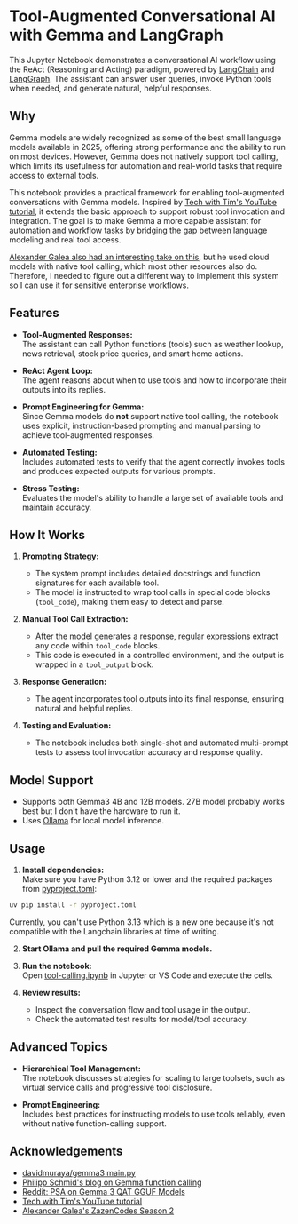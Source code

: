 # Tool-Augmented Conversational AI with Gemma and LangGraph

This Jupyter Notebook demonstrates a conversational AI workflow using the ReAct (Reasoning and Acting) paradigm, powered by [LangChain](https://python.langchain.com/) and [LangGraph](https://github.com/langchain-ai/langgraph). The assistant can answer user queries, invoke Python tools when needed, and generate natural, helpful responses.

## Why
Gemma models are widely recognized as some of the best small language models available in 2025, offering strong performance and the ability to run on most devices. However, Gemma does not natively support tool calling, which limits its usefulness for automation and real-world tasks that require access to external tools.

This notebook provides a practical framework for enabling tool-augmented conversations with Gemma models. Inspired by [Tech with Tim's YouTube tutorial](https://youtu.be/1w5cCXlh7JQ?si=oIKND7Gqy87fKtdR), it extends the basic approach to support robust tool invocation and integration. The goal is to make Gemma a more capable assistant for automation and workflow tasks by bridging the gap between language modeling and real tool access.

[Alexander Galea also had an interesting take on this](https://github.com/zazencodes/zazencodes-season-2/tree/main), but he used cloud models with native tool calling, which most other resources also do. Therefore, I needed to figure out a different way to implement this system so I can use it for sensitive enterprise workflows.

## Features

- **Tool-Augmented Responses:**  
  The assistant can call Python functions (tools) such as weather lookup, news retrieval, stock price queries, and smart home actions.

- **ReAct Agent Loop:**  
  The agent reasons about when to use tools and how to incorporate their outputs into its replies.

- **Prompt Engineering for Gemma:**  
  Since Gemma models do **not** support native tool calling, the notebook uses explicit, instruction-based prompting and manual parsing to achieve tool-augmented responses.

- **Automated Testing:**  
  Includes automated tests to verify that the agent correctly invokes tools and produces expected outputs for various prompts.

- **Stress Testing:**  
  Evaluates the model's ability to handle a large set of available tools and maintain accuracy.

## How It Works

1. **Prompting Strategy:**  
   - The system prompt includes detailed docstrings and function signatures for each available tool.
   - The model is instructed to wrap tool calls in special code blocks (````tool_code````), making them easy to detect and parse.

2. **Manual Tool Call Extraction:**  
   - After the model generates a response, regular expressions extract any code within ````tool_code```` blocks.
   - This code is executed in a controlled environment, and the output is wrapped in a ````tool_output```` block.

3. **Response Generation:**  
   - The agent incorporates tool outputs into its final response, ensuring natural and helpful replies.

4. **Testing and Evaluation:**  
   - The notebook includes both single-shot and automated multi-prompt tests to assess tool invocation accuracy and response quality.

## Model Support

- Supports both Gemma3 4B and 12B models. 27B model probably works best but I don't have the hardware to run it.
- Uses [Ollama](https://ollama.com/) for local model inference.

## Usage

1. **Install dependencies:**  
Make sure you have Python 3.12 or lower and the required packages from [pyproject.toml](pyproject.toml):

```sh
uv pip install -r pyproject.toml
```

Currently, you can't use Python 3.13 which is a new one because it's not compatible with the Langchain libraries at time of writing.

2. **Start Ollama and pull the required Gemma models.**

3. **Run the notebook:**  
   Open [tool-calling.ipynb](tool-calling.ipynb) in Jupyter or VS Code and execute the cells.

4. **Review results:**  
   - Inspect the conversation flow and tool usage in the output.
   - Check the automated test results for model/tool accuracy.

## Advanced Topics

- **Hierarchical Tool Management:**  
  The notebook discusses strategies for scaling to large toolsets, such as virtual service calls and progressive tool disclosure.

- **Prompt Engineering:**  
  Includes best practices for instructing models to use tools reliably, even without native function-calling support.

## Acknowledgements

- [davidmuraya/gemma3 main.py](https://github.com/davidmuraya/gemma3/blob/main/main.py)
- [Philipp Schmid's blog on Gemma function calling](https://www.philschmid.de/gemma-function-calling)
- [Reddit: PSA on Gemma 3 QAT GGUF Models](https://www.reddit.com/r/LocalLLaMA/comments/1jvi860/psa_gemma_3_qat_gguf_models_have_some_wrongly/)
- [Tech with Tim's YouTube tutorial](https://youtu.be/1w5cCXlh7JQ?si=oIKND7Gqy87fKtdR)
- [Alexander Galea's ZazenCodes Season 2](https://github.com/zazencodes/zazencodes-season-2/tree/main)


